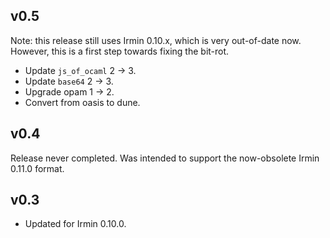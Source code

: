 ## v0.5

Note: this release still uses Irmin 0.10.x, which is very out-of-date now.
However, this is a first step towards fixing the bit-rot.

- Update `js_of_ocaml` 2 -> 3.
- Update `base64` 2 -> 3.
- Upgrade opam 1 -> 2.
- Convert from oasis to dune.

## v0.4

Release never completed.
Was intended to support the now-obsolete Irmin 0.11.0 format.

## v0.3

- Updated for Irmin 0.10.0.
